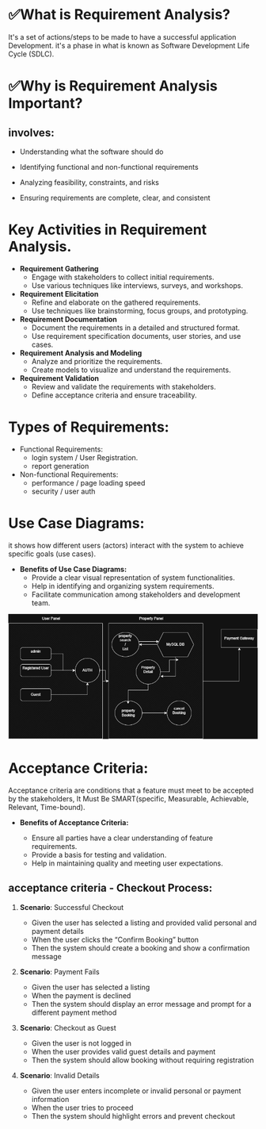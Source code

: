 # ✅What is Requirement Analysis?
It's a set of actions/steps to be made to have a successful application Development.
it's a phase in what is known as Software Development Life Cycle (SDLC).


# ✅Why is Requirement Analysis Important?

## involves:
* Understanding what the software should do

* Identifying functional and non-functional requirements

* Analyzing feasibility, constraints, and risks

* Ensuring requirements are complete, clear, and consistent

# Key Activities in Requirement Analysis.

 * **Requirement Gathering**
   - Engage with stakeholders to collect initial requirements.
   - Use various techniques like interviews, surveys, and workshops.
* **Requirement Elicitation**
  - Refine and elaborate on the gathered requirements.
  - Use techniques like brainstorming, focus groups, and prototyping.
* **Requirement Documentation**
  - Document the requirements in a detailed and structured format.
  - Use requirement specification documents, user stories, and use cases.
* **Requirement Analysis and Modeling**
  - Analyze and prioritize the requirements.
  - Create models to visualize and understand the requirements.
* **Requirement Validation**
  - Review and validate the requirements with stakeholders.
  - Define acceptance criteria and ensure traceability.

# Types of Requirements:
  * Functional Requirements: 
    - login system / User Registration. 
    - report generation
  * Non-functional Requirements:
    - performance / page loading speed
    - security / user auth

# Use Case Diagrams:
  it shows how different users (actors) interact with the system to achieve specific goals (use cases).
  
* **Benefits of Use Case Diagrams:**
  - Provide a clear visual representation of system functionalities.
  - Help in identifying and organizing system requirements.
  - Facilitate communication among stakeholders and development team.

 ![booking diagram](./alx-booking-uc.png)

# Acceptance Criteria:
 Acceptance criteria are conditions that a feature must meet to be accepted by the stakeholders, It Must Be SMART(specific, Measurable, Achievable, Relevant, Time-bound).

* **Benefits of Acceptance Criteria:**

  - Ensure all parties have a clear understanding of feature requirements.
  - Provide a basis for testing and validation.
  - Help in maintaining quality and meeting user expectations.

## **acceptance criteria - Checkout Process:**

1. **Scenario**: Successful Checkout
   - Given the user has selected a listing and provided valid personal and payment details  
   - When the user clicks the “Confirm Booking” button  
   - Then the system should create a booking and show a confirmation message

2. **Scenario**: Payment Fails
   - Given the user has selected a listing  
   - When the payment is declined  
   - Then the system should display an error message and prompt for a different payment method

3. **Scenario**: Checkout as Guest
   - Given the user is not logged in  
   - When the user provides valid guest details and payment  
   - Then the system should allow booking without requiring registration

4. **Scenario**: Invalid Details
   - Given the user enters incomplete or invalid personal or payment information  
   - When the user tries to proceed  
   - Then the system should highlight errors and prevent checkout

